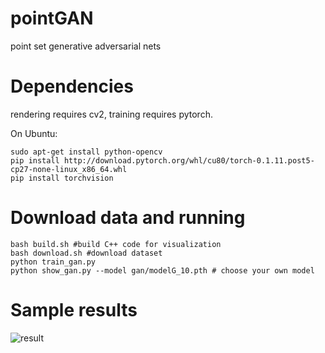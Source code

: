 # pointGAN
point set generative adversarial nets

# Dependencies

rendering requires cv2, training requires pytorch. 

On Ubuntu:
```
sudo apt-get install python-opencv
pip install http://download.pytorch.org/whl/cu80/torch-0.1.11.post5-cp27-none-linux_x86_64.whl 
pip install torchvision
```


# Download data and running

```
bash build.sh #build C++ code for visualization
bash download.sh #download dataset
python train_gan.py
python show_gan.py --model gan/modelG_10.pth # choose your own model
```

# Sample results

![result](https://github.com/fxia22/pointGAN/blob/master/misc/output.gif?raw=true)
